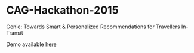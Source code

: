 # CAG-Hackathon-2015

Genie: Towards Smart & Personalized Recommendations for Travellers In-Transit

Demo available [here](https://tohweizhong.shinyapps.io/CAG-Hackathon-2015)
